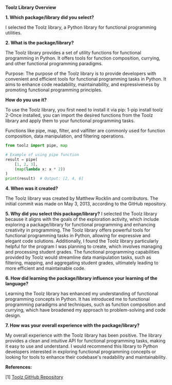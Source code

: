 **Toolz Library Overview**

**1. Which package/library did you select?**

I selected the Toolz library, a Python library for functional programming utilities.

**2. What is the package/library?**

The Toolz library provides a set of utility functions for functional programming in Python. It offers tools for function composition, currying, and other functional programming paradigms.

Purpose:
The purpose of the Toolz library is to provide developers with convenient and efficient tools for functional programming tasks in Python. It aims to enhance code readability, maintainability, and expressiveness by promoting functional programming principles.

**How do you use it?**

To use the Toolz library, you first need to install it via pip:
1-pip install toolz
2-Once installed, you can import the desired functions from the Toolz library
and apply them to your functional programming tasks.

Functions like pipe, map, filter, and valfilter are commonly used for function composition, data manipulation, and filtering operations.

```python
from toolz import pipe, map

# Example of using pipe function
result = pipe(
    [1, 2, 3],
    (map(lambda x: x * 2))
)
print(result)  # Output: [2, 4, 6]
```



**4. When was it created?**

The Toolz library was created by Matthew Rocklin and contributors. The initial commit was made on May 3, 2013, according to the GitHub repository.

**5. Why did you select this package/library?**
I selected the Toolz library because it aligns with the goals of the exploration activity, 
which include exploring a package/library for functional programming and enhancing creativity in programming. 
The Toolz library offers powerful tools for functional programming tasks in Python, allowing for expressive and elegant code solutions.
Additionally, I found the Toolz library particularly helpful for the program I was planning to create, which involves managing and processing student grades.
The functional programming capabilities provided by Toolz would streamline data manipulation tasks, such as filtering, mapping, and aggregating student grades, 
ultimately leading to more efficient and maintainable code.

**6. How did learning the package/library influence your learning of the language?**

Learning the Toolz library has enhanced my understanding of functional programming concepts in Python. It has introduced me to functional programming paradigms and techniques, such as function composition and currying, which have broadened my approach to problem-solving and code design.

**7. How was your overall experience with the package/library?**

My overall experience with the Toolz library has been positive. The library provides a clean and intuitive API for functional programming tasks, making it easy to use and understand. I would recommend this library to Python developers interested in exploring functional programming concepts or looking for tools to enhance their codebase's readability and maintainability.

**References:**

[1] [Toolz GitHub Repository](https://github.com/pytoolz/toolz)
